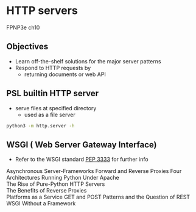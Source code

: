 # HTTP servers
FPNP3e ch10


Objectives
---
- Learn off-the-shelf solutions for the major server patterns
- Respond to HTTP requests by
  - returning documents or web API


PSL builtin HTTP server
---
- serve files at specified directory
  - used as a file server

```bash
python3 -m http.server -h
```

WSGI ( Web Server Gateway Interface)
---
- Refer to the WSGI standard [PEP 3333](https://peps.python.org/pep-3333/) for further info

Asynchronous Server-Frameworks 
Forward and Reverse Proxies 
Four Architectures 
Running Python Under Apache  
The Rise of Pure-Python HTTP Servers  
The Benefits of Reverse Proxies  
Platforms as a Service 
GET and POST Patterns and the Question of REST 
WSGI Without a Framework
